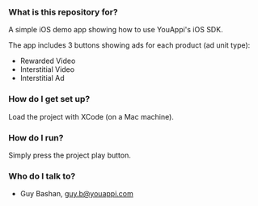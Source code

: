 ### What is this repository for? ###

A simple iOS demo app showing how to use YouAppi's iOS SDK.

The app includes 3 buttons showing ads for each product (ad unit type):

* Rewarded Video
* Interstitial Video
* Interstitial Ad

### How do I get set up? ###

Load the project with XCode (on a Mac machine).

### How do I run? ###

Simply press the project play button.

### Who do I talk to? ###

* Guy Bashan, guy.b@youappi.com